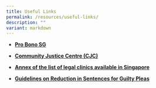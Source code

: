 ```yaml
---
title: Useful Links
permalink: /resources/useful-links/
description: ""
variant: markdown
---
```

* [**Pro Bono SG**](https://www.probono.sg/)

* [**Community Justice Centre (CJC)**](https://www.cjc.org.sg/)
* [**Annex of the list of legal clinics available in Singapore**](/files/Annex_A_Directory_of_Legal_Clinics_in_Singapore.pdf)
* [**Guidelines on Reduction in Sentences for Guilty Pleas**](https://www.sentencingpanel.gov.sg/resources/guideines/guilty-pleas)